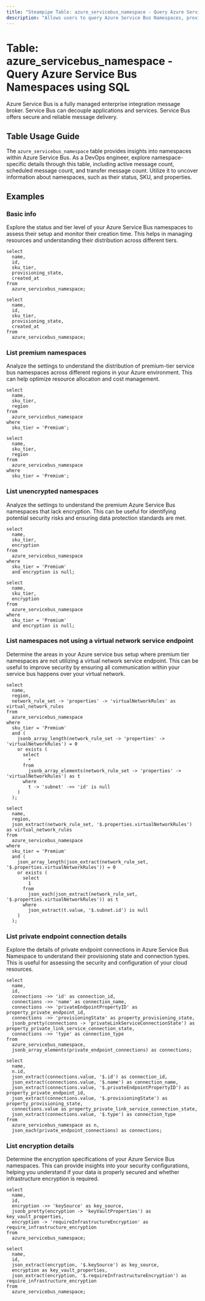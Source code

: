 ```yaml
---
title: "Steampipe Table: azure_servicebus_namespace - Query Azure Service Bus Namespaces using SQL"
description: "Allows users to query Azure Service Bus Namespaces, providing critical insights into the properties, status, and configurations of each namespace."
---
```


# Table: azure_servicebus_namespace - Query Azure Service Bus Namespaces using SQL

Azure Service Bus is a fully managed enterprise integration message broker. Service Bus can decouple applications and services. Service Bus offers secure and reliable message delivery.

## Table Usage Guide

The `azure_servicebus_namespace` table provides insights into namespaces within Azure Service Bus. As a DevOps engineer, explore namespace-specific details through this table, including active message count, scheduled message count, and transfer message count. Utilize it to uncover information about namespaces, such as their status, SKU, and properties.

## Examples

### Basic info
Explore the status and tier level of your Azure Service Bus namespaces to assess their setup and monitor their creation time. This helps in managing resources and understanding their distribution across different tiers.

```sql+postgres
select
  name,
  id,
  sku_tier,
  provisioning_state,
  created_at
from
  azure_servicebus_namespace;
```

```sql+sqlite
select
  name,
  id,
  sku_tier,
  provisioning_state,
  created_at
from
  azure_servicebus_namespace;
```

### List premium namespaces
Analyze the settings to understand the distribution of premium-tier service bus namespaces across different regions in your Azure environment. This can help optimize resource allocation and cost management.

```sql+postgres
select
  name,
  sku_tier,
  region
from
  azure_servicebus_namespace
where
  sku_tier = 'Premium';
```

```sql+sqlite
select
  name,
  sku_tier,
  region
from
  azure_servicebus_namespace
where
  sku_tier = 'Premium';
```

### List unencrypted namespaces
Analyze the settings to understand the premium Azure Service Bus namespaces that lack encryption. This can be useful for identifying potential security risks and ensuring data protection standards are met.

```sql+postgres
select
  name,
  sku_tier,
  encryption
from
  azure_servicebus_namespace
where
  sku_tier = 'Premium'
  and encryption is null;
```

```sql+sqlite
select
  name,
  sku_tier,
  encryption
from
  azure_servicebus_namespace
where
  sku_tier = 'Premium'
  and encryption is null;
```

### List namespaces not using a virtual network service endpoint
Determine the areas in your Azure service bus setup where premium tier namespaces are not utilizing a virtual network service endpoint. This can be useful to improve security by ensuring all communication within your service bus happens over your virtual network.

```sql+postgres
select
  name,
  region,
  network_rule_set -> 'properties' -> 'virtualNetworkRules' as virtual_network_rules
from
  azure_servicebus_namespace
where
  sku_tier = 'Premium'
  and (
    jsonb_array_length(network_rule_set -> 'properties' -> 'virtualNetworkRules') = 0
    or exists (
      select
        *
      from
        jsonb_array_elements(network_rule_set -> 'properties' -> 'virtualNetworkRules') as t
      where
        t -> 'subnet' ->> 'id' is null
    )
  );
```

```sql+sqlite
select
  name,
  region,
  json_extract(network_rule_set, '$.properties.virtualNetworkRules') as virtual_network_rules
from
  azure_servicebus_namespace
where
  sku_tier = 'Premium'
  and (
    json_array_length(json_extract(network_rule_set, '$.properties.virtualNetworkRules')) = 0
    or exists (
      select
        1
      from
        json_each(json_extract(network_rule_set, '$.properties.virtualNetworkRules')) as t
      where
        json_extract(t.value, '$.subnet.id') is null
    )
  );
```

### List private endpoint connection details
Explore the details of private endpoint connections in Azure Service Bus Namespace to understand their provisioning state and connection types. This is useful for assessing the security and configuration of your cloud resources.

```sql+postgres
select
  name,
  id,
  connections ->> 'id' as connection_id,
  connections ->> 'name' as connection_name,
  connections ->> 'privateEndpointPropertyID' as property_private_endpoint_id,
  connections ->> 'provisioningState' as property_provisioning_state,
  jsonb_pretty(connections -> 'privateLinkServiceConnectionState') as property_private_link_service_connection_state,
  connections ->> 'type' as connection_type
from
  azure_servicebus_namespace,
  jsonb_array_elements(private_endpoint_connections) as connections;
```

```sql+sqlite
select
  name,
  n.id,
  json_extract(connections.value, '$.id') as connection_id,
  json_extract(connections.value, '$.name') as connection_name,
  json_extract(connections.value, '$.privateEndpointPropertyID') as property_private_endpoint_id,
  json_extract(connections.value, '$.provisioningState') as property_provisioning_state,
  connections.value as property_private_link_service_connection_state,
  json_extract(connections.value, '$.type') as connection_type
from
  azure_servicebus_namespace as n,
  json_each(private_endpoint_connections) as connections;
```

### List encryption details
Determine the encryption specifications of your Azure Service Bus namespaces. This can provide insights into your security configurations, helping you understand if your data is properly secured and whether infrastructure encryption is required.

```sql+postgres
select
  name,
  id,
  encryption ->> 'keySource' as key_source,
  jsonb_pretty(encryption -> 'keyVaultProperties') as key_vault_properties,
  encryption -> 'requireInfrastructureEncryption' as require_infrastructure_encryption
from
  azure_servicebus_namespace;
```

```sql+sqlite
select
  name,
  id,
  json_extract(encryption, '$.keySource') as key_source,
  encryption as key_vault_properties,
  json_extract(encryption, '$.requireInfrastructureEncryption') as require_infrastructure_encryption
from
  azure_servicebus_namespace;
```